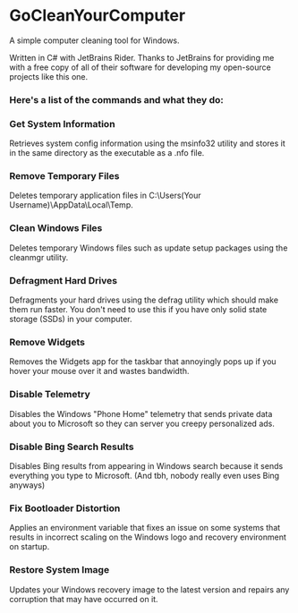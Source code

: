 # GoCleanYourComputer
A simple computer cleaning tool for Windows.

Written in C# with JetBrains Rider. Thanks to JetBrains for providing me with a free copy of all of their software for developing my open-source projects like this one.

### Here's a list of the commands and what they do:

### Get System Information

Retrieves system config information using the msinfo32 utility and stores it in the same directory as the executable as a .nfo file.

### Remove Temporary Files

Deletes temporary application files in C:\Users\(Your Username)\AppData\Local\Temp.

### Clean Windows Files

Deletes temporary Windows files such as update setup packages using the cleanmgr utility.

### Defragment Hard Drives

Defragments your hard drives using the defrag utility which should make them run faster. You don't need to use this if you have only solid state storage (SSDs) in your computer.

### Remove Widgets

Removes the Widgets app for the taskbar that annoyingly pops up if you hover your mouse over it and wastes bandwidth.

### Disable Telemetry

Disables the Windows "Phone Home" telemetry that sends private data about you to Microsoft so they can server you creepy personalized ads.

### Disable Bing Search Results

Disables Bing results from appearing in Windows search because it sends everything you type to Microsoft. (And tbh, nobody really even uses Bing anyways)

### Fix Bootloader Distortion

Applies an environment variable that fixes an issue on some systems that results in incorrect scaling on the Windows logo and recovery environment on startup.

### Restore System Image

Updates your Windows recovery image to the latest version and repairs any corruption that may have occurred on it.
